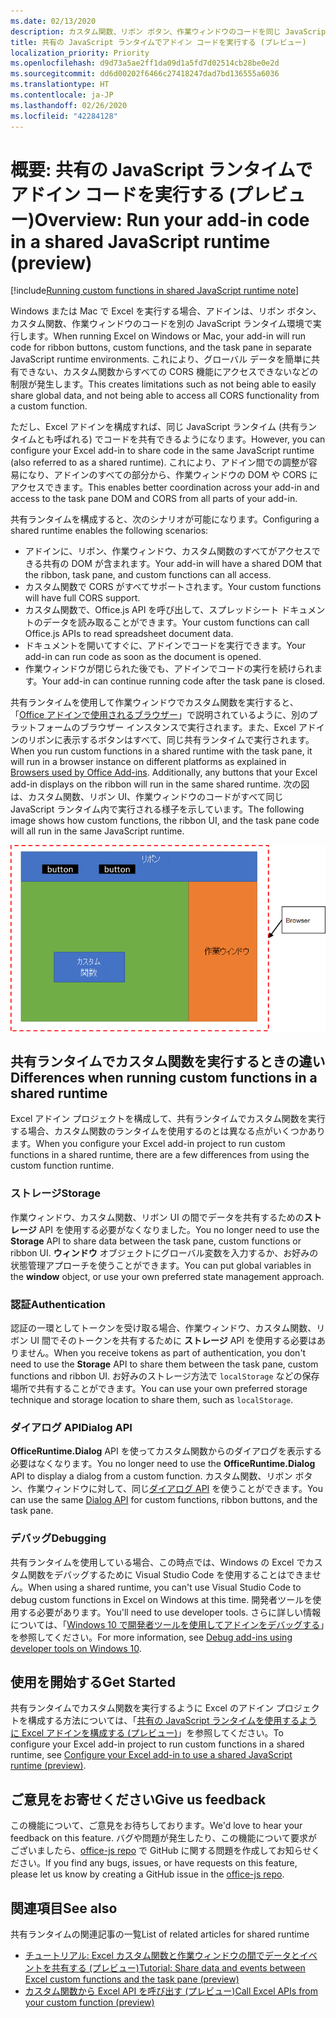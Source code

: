 ```yaml
---
ms.date: 02/13/2020
description: カスタム関数、リボン ボタン、作業ウィンドウのコードを同じ JavaScript ランタイムで実行して、さまざまなアドインでシナリオを調整する方法について説明します。
title: 共有の JavaScript ランタイムでアドイン コードを実行する (プレビュー)
localization_priority: Priority
ms.openlocfilehash: d9d73a5ae2ff1da09d1a5fd7d02514cb28be0e2d
ms.sourcegitcommit: dd6d00202f6466c27418247dad7bd136555a6036
ms.translationtype: HT
ms.contentlocale: ja-JP
ms.lasthandoff: 02/26/2020
ms.locfileid: "42284128"
---
```

# <a name="overview-run-your-add-in-code-in-a-shared-javascript-runtime-preview"></a><span data-ttu-id="56d3a-103">概要: 共有の JavaScript ランタイムでアドイン コードを実行する (プレビュー)</span><span class="sxs-lookup"><span data-stu-id="56d3a-103">Overview: Run your add-in code in a shared JavaScript runtime (preview)</span></span>

[!include[Running custom functions in shared JavaScript runtime note](../includes/excel-shared-runtime-preview-note.md)]

<span data-ttu-id="56d3a-104">Windows または Mac で Excel を実行する場合、アドインは、リボン ボタン、カスタム関数、作業ウィンドウのコードを別の JavaScript ランタイム環境で実行します。</span><span class="sxs-lookup"><span data-stu-id="56d3a-104">When running Excel on Windows or Mac, your add-in will run code for ribbon buttons, custom functions, and the task pane in separate JavaScript runtime environments.</span></span> <span data-ttu-id="56d3a-105">これにより、グローバル データを簡単に共有できない、カスタム関数からすべての CORS 機能にアクセスできないなどの制限が発生します。</span><span class="sxs-lookup"><span data-stu-id="56d3a-105">This creates limitations such as not being able to easily share global data, and not being able to access all CORS functionality from a custom function.</span></span>

<span data-ttu-id="56d3a-106">ただし、Excel アドインを構成すれば、同じ JavaScript ランタイム (共有ランタイムとも呼ばれる) でコードを共有できるようになります。</span><span class="sxs-lookup"><span data-stu-id="56d3a-106">However, you can configure your Excel add-in to share code in the same JavaScript runtime (also referred to as a shared runtime).</span></span> <span data-ttu-id="56d3a-107">これにより、アドイン間での調整が容易になり、アドインのすべての部分から、作業ウィンドウの DOM や CORS にアクセスできます。</span><span class="sxs-lookup"><span data-stu-id="56d3a-107">This enables better coordination across your add-in and access to the task pane DOM and CORS from all parts of your add-in.</span></span>

<span data-ttu-id="56d3a-108">共有ランタイムを構成すると、次のシナリオが可能になります。</span><span class="sxs-lookup"><span data-stu-id="56d3a-108">Configuring a shared runtime enables the following scenarios:</span></span>

- <span data-ttu-id="56d3a-109">アドインに、リボン、作業ウィンドウ、カスタム関数のすべてがアクセスできる共有の DOM が含まれます。</span><span class="sxs-lookup"><span data-stu-id="56d3a-109">Your add-in will have a shared DOM that the ribbon, task pane, and custom functions can all access.</span></span>
- <span data-ttu-id="56d3a-110">カスタム関数で CORS がすべてサポートされます。</span><span class="sxs-lookup"><span data-stu-id="56d3a-110">Your custom functions will have full CORS support.</span></span>
- <span data-ttu-id="56d3a-111">カスタム関数で、Office.js API を呼び出して、スプレッドシート ドキュメントのデータを読み取ることができます。</span><span class="sxs-lookup"><span data-stu-id="56d3a-111">Your custom functions can call Office.js APIs to read spreadsheet document data.</span></span>
- <span data-ttu-id="56d3a-112">ドキュメントを開いてすぐに、アドインでコードを実行できます。</span><span class="sxs-lookup"><span data-stu-id="56d3a-112">Your add-in can run code as soon as the document is opened.</span></span>
- <span data-ttu-id="56d3a-113">作業ウィンドウが閉じられた後でも、アドインでコードの実行を続けられます。</span><span class="sxs-lookup"><span data-stu-id="56d3a-113">Your add-in can continue running code after the task pane is closed.</span></span>

<span data-ttu-id="56d3a-114">共有ランタイムを使用して作業ウィンドウでカスタム関数を実行すると、「[Office アドインで使用されるブラウザー](../concepts/browsers-used-by-office-web-add-ins.md)」で説明されているように、別のプラットフォームのブラウザー インスタンスで実行されます。また、Excel アドインのリボンに表示するボタンはすべて、同じ共有ランタイムで実行されます。</span><span class="sxs-lookup"><span data-stu-id="56d3a-114">When you run custom functions in a shared runtime with the task pane, it will run in a browser instance on different platforms as explained in [Browsers used by Office Add-ins](../concepts/browsers-used-by-office-web-add-ins.md). Additionally, any buttons that your Excel add-in displays on the ribbon will run in the same shared runtime.</span></span> <span data-ttu-id="56d3a-115">次の図は、カスタム関数、リボン UI、作業ウィンドウのコードがすべて同じ JavaScript ランタイム内で実行される様子を示しています。</span><span class="sxs-lookup"><span data-stu-id="56d3a-115">The following image shows how custom functions, the ribbon UI, and the task pane code will all run in the same JavaScript runtime.</span></span>

![Excel でカスタム関数をリボン ボタンと作業ウィンドウと一緒に共有ランタイムで実行](../images/custom-functions-in-browser-runtime.png)

## <a name="differences-when-running-custom-functions-in-a-shared-runtime"></a><span data-ttu-id="56d3a-117">共有ランタイムでカスタム関数を実行するときの違い</span><span class="sxs-lookup"><span data-stu-id="56d3a-117">Differences when running custom functions in a shared runtime</span></span>

<span data-ttu-id="56d3a-118">Excel アドイン プロジェクトを構成して、共有ランタイムでカスタム関数を実行する場合、カスタム関数のランタイムを使用するのとは異なる点がいくつかあります。</span><span class="sxs-lookup"><span data-stu-id="56d3a-118">When you configure your Excel add-in project to run custom functions in a shared runtime, there are a few differences from using the custom function runtime.</span></span>

### <a name="storage"></a><span data-ttu-id="56d3a-119">ストレージ</span><span class="sxs-lookup"><span data-stu-id="56d3a-119">Storage</span></span>

<span data-ttu-id="56d3a-120">作業ウィンドウ、カスタム関数、リボン UI の間でデータを共有するための**ストレージ** API を使用する必要がなくなりました。</span><span class="sxs-lookup"><span data-stu-id="56d3a-120">You no longer need to use the **Storage** API to share data between the task pane, custom functions or ribbon UI.</span></span> <span data-ttu-id="56d3a-121">**ウィンドウ** オブジェクトにグローバル変数を入力するか、お好みの状態管理アプローチを使うことができます。</span><span class="sxs-lookup"><span data-stu-id="56d3a-121">You can put global variables in the **window** object, or use your own preferred state management approach.</span></span>

### <a name="authentication"></a><span data-ttu-id="56d3a-122">認証</span><span class="sxs-lookup"><span data-stu-id="56d3a-122">Authentication</span></span>

<span data-ttu-id="56d3a-123">認証の一環としてトークンを受け取る場合、作業ウィンドウ、カスタム関数、リボン UI 間でそのトークンを共有するために **ストレージ** API を使用する必要はありません。</span><span class="sxs-lookup"><span data-stu-id="56d3a-123">When you receive tokens as part of authentication, you don't need to use the **Storage** API to share them between the task pane, custom functions and ribbon UI.</span></span> <span data-ttu-id="56d3a-124">お好みのストレージ方法で `localStorage` などの保存場所で共有することができます。</span><span class="sxs-lookup"><span data-stu-id="56d3a-124">You can use your own preferred storage technique and storage location to share them, such as `localStorage`.</span></span>

### <a name="dialog-api"></a><span data-ttu-id="56d3a-125">ダイアログ API</span><span class="sxs-lookup"><span data-stu-id="56d3a-125">Dialog API</span></span>

<span data-ttu-id="56d3a-126">**OfficeRuntime.Dialog** API を使ってカスタム関数からのダイアログを表示する必要はなくなります。</span><span class="sxs-lookup"><span data-stu-id="56d3a-126">You no longer need to use the **OfficeRuntime.Dialog** API to display a dialog from a custom function.</span></span> <span data-ttu-id="56d3a-127">カスタム関数、リボン ボタン、作業ウィンドウに対して、同じ[ダイアログ API](../develop/dialog-api-in-office-add-ins.md) を使うことができます。</span><span class="sxs-lookup"><span data-stu-id="56d3a-127">You can use the same [Dialog API](../develop/dialog-api-in-office-add-ins.md) for custom functions, ribbon buttons, and the task pane.</span></span>

### <a name="debugging"></a><span data-ttu-id="56d3a-128">デバッグ</span><span class="sxs-lookup"><span data-stu-id="56d3a-128">Debugging</span></span>

<span data-ttu-id="56d3a-129">共有ランタイムを使用している場合、この時点では、Windows の Excel でカスタム関数をデバッグするために Visual Studio Code を使用することはできません。</span><span class="sxs-lookup"><span data-stu-id="56d3a-129">When using a shared runtime, you can't use Visual Studio Code to debug custom functions in Excel on Windows at this time.</span></span> <span data-ttu-id="56d3a-130">開発者ツールを使用する必要があります。</span><span class="sxs-lookup"><span data-stu-id="56d3a-130">You'll need to use developer tools.</span></span> <span data-ttu-id="56d3a-131">さらに詳しい情報については、「[Windows 10 で開発者ツールを使用してアドインをデバッグする](../testing/debug-add-ins-using-f12-developer-tools-on-windows-10.md)」を参照してください。</span><span class="sxs-lookup"><span data-stu-id="56d3a-131">For more information, see [Debug add-ins using developer tools on Windows 10](../testing/debug-add-ins-using-f12-developer-tools-on-windows-10.md).</span></span>

## <a name="get-started"></a><span data-ttu-id="56d3a-132">使用を開始する</span><span class="sxs-lookup"><span data-stu-id="56d3a-132">Get Started</span></span>

<span data-ttu-id="56d3a-133">共有ランタイムでカスタム関数を実行するように Excel のアドイン プロジェクトを構成する方法については、「[共有の JavaScript ランタイムを使用するように Excel アドインを構成する (プレビュー)](configure-your-add-in-to-use-a-shared-runtime.md)」を参照してください。</span><span class="sxs-lookup"><span data-stu-id="56d3a-133">To configure your Excel add-in project to run custom functions in a shared runtime, see [Configure your Excel add-in to use a shared JavaScript runtime (preview)](configure-your-add-in-to-use-a-shared-runtime.md).</span></span>

## <a name="give-us-feedback"></a><span data-ttu-id="56d3a-134">ご意見をお寄せください</span><span class="sxs-lookup"><span data-stu-id="56d3a-134">Give us feedback</span></span>

<span data-ttu-id="56d3a-135">この機能について、ご意見をお待ちしております。</span><span class="sxs-lookup"><span data-stu-id="56d3a-135">We'd love to hear your feedback on this feature.</span></span> <span data-ttu-id="56d3a-136">バグや問題が発生したり、この機能について要求がございましたら、[office-js repo](https://github.com/OfficeDev/office-js) で GitHub に関する問題を作成してお知らせください。</span><span class="sxs-lookup"><span data-stu-id="56d3a-136">If you find any bugs, issues, or have requests on this feature, please let us know by creating a GitHub issue in the [office-js repo](https://github.com/OfficeDev/office-js).</span></span>

## <a name="see-also"></a><span data-ttu-id="56d3a-137">関連項目</span><span class="sxs-lookup"><span data-stu-id="56d3a-137">See also</span></span>

<span data-ttu-id="56d3a-138">共有ランタイムの関連記事の一覧</span><span class="sxs-lookup"><span data-stu-id="56d3a-138">List of related articles for shared runtime</span></span>
- [<span data-ttu-id="56d3a-139">チュートリアル: Excel カスタム関数と作業ウィンドウの間でデータとイベントを共有する (プレビュー)</span><span class="sxs-lookup"><span data-stu-id="56d3a-139">Tutorial: Share data and events between Excel custom functions and the task pane (preview)</span></span>](../tutorials/share-data-and-events-between-custom-functions-and-the-task-pane-tutorial.md)
- [<span data-ttu-id="56d3a-140">カスタム関数から Excel API を呼び出す (プレビュー)</span><span class="sxs-lookup"><span data-stu-id="56d3a-140">Call Excel APIs from your custom function (preview)</span></span>](call-excel-apis-from-custom-function.md)